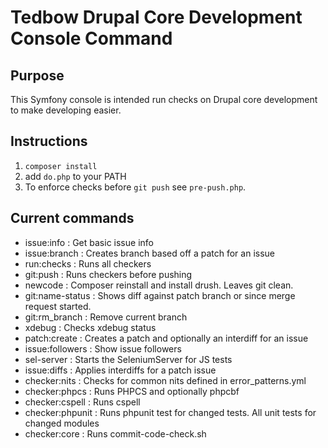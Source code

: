 # Tedbow Drupal Core Development Console Command

## Purpose
This Symfony console is intended run checks on Drupal core development to make developing easier.


## Instructions
1. `composer install`
2. add `do.php` to your PATH
3. To enforce checks before `git push` see `pre-push.php`.

## Current commands
* issue:info : Get basic issue info
* issue:branch : Creates branch based off a patch for an issue
* run:checks : Runs all checkers
* git:push : Runs checkers before pushing
* newcode : Composer reinstall and install drush. Leaves git clean.
* git:name-status : Shows diff against patch branch or since merge request started.
* git:rm_branch : Remove current branch
* xdebug : Checks xdebug status
* patch:create : Creates a patch and optionally an interdiff for an issue
* issue:followers : Show issue followers
* sel-server : Starts the SeleniumServer for JS tests
* issue:diffs : Applies interdiffs for a patch issue
* checker:nits : Checks for common nits defined in error_patterns.yml
* checker:phpcs : Runs PHPCS and optionally phpcbf
* checker:cspell : Runs cspell
* checker:phpunit : Runs phpunit test for changed tests. All unit tests for changed modules
* checker:core : Runs commit-code-check.sh
